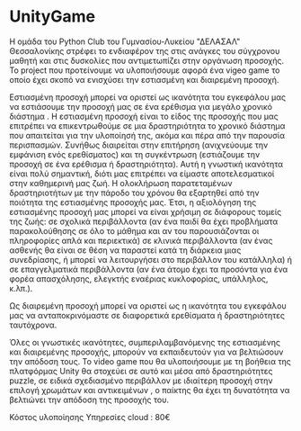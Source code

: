 # UnityGame
Η ομάδα του Python Club του Γυμνασίου-Λυκείου "ΔΕΛΑΣΑΛ" Θεσσαλονίκης στρέφει το ενδιαφέρον της στις ανάγκες του σύγχρονου μαθητή και στις δυσκολίες που αντιμετωπίζει στην οργάνωση προσοχής. Το project που προτείνουμε να υλοποιήσουμε αφορά ένα vigeo game το οποίο έχει σκοπό να ενισχύσει την εστιασμένη και διαιρεμένη προσοχή.

Εστιασμένη προσοχή μπορεί να οριστεί ως ικανότητα του εγκεφάλου μας να εστιάσουμε την προσοχή μας σε ένα ερέθισμα για μεγάλο χρονικό διάστημα . Η εστιασμένη προσοχή είναι το είδος της προσοχής που μας επιτρέπει να επικεντρωθούμε σε μια δραστηριότητα το χρονικό διάστημα που απαιτείται για την υλοποίησή της, ακόμα και πέρα από την παρουσία περισπασμών. Συνήθως διαιρείται στην επιτήρηση (ανιχνεύουμε την εμφάνιση ενός ερεθίσματος) και τη συγκέντρωση (εστιάζουμε την προσοχή σε ένα ερέθισμα ή δραστηριότητα). Αυτή η γνωστική ικανότητα είναι πολύ σημαντική, διότι μας επιτρέπει να είμαστε αποτελεσματικοί στην καθημερινή μας ζωή. Η ολοκλήρωση παρατεταμένων δραστηριοτήτων με την πάροδο του χρόνου θα εξαρτηθεί από την ποιότητα της εστιασμένης προσοχής μας. Έτσι, η αξιολόγηση της εστιασμένης προσοχή μας μπορεί να είναι χρήσιμη σε διάφορους τομείς της ζωής: σε σχολικά περιβάλλοντα (αν ένα παιδί θα έχει προβλήματα παρακολούθησης σε όλο το μάθημα και αν του παρουσιάζονται οι πληροφορίες απλά και περιεκτικά) σε κλινικά περιβάλλοντα (αν ένας ασθενής θα είναι σε θέση να παραστεί κατά τη διάρκεια μιας συνεδρίασης, ή μπορεί να λειτουργήσει στο περιβάλλον του κατάλληλα) ή σε επαγγελματικά περιβάλλοντα (αν ένα άτομο έχει τα προσόντα για ένα φορέα απασχόλησης, ελεγκτής εναέριας κυκλοφορίας, υπάλληλος, κ.λπ.).

Ως διαιρεμένη προσοχή μπορεί να οριστεί ως η ικανότητα του εγκεφάλου μας να ανταποκρινόμαστε σε διαφορετικά ερεθίσματα ή δραστηριότητες ταυτόχρονα.

Όλες οι γνωστικές ικανότητες, συμπεριλαμβανόμενης της εστιασμένης και διαιρεμένης προσοχής, μπορούν να εκπαιδευτούν για να βελτιώσουν την απόδοση τους. Το video game που θα υλοποιήσουμε με τη βοήθεια της πλατφόρμας Unity θα στοχεύει σε αυτό και μέσα από δραστηριότητες puzzle, σε ειδικά σχεδιασμένο περιβάλλον με ιδιαίτερη προσοχή στην επιλογή χρωμάτων και αντικειμένων , ο παίκτης θα έχει τη δυνατότητα να βελτιώνει την απόδοση της προσοχής του.

Κόστος υλοποίησης
Υπηρεσίες cloud : 80€
